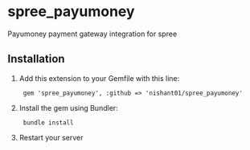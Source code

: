 # spree_payumoney
Payumoney payment gateway integration for spree


## Installation

1. Add this extension to your Gemfile with this line:

        gem 'spree_payumoney', :github => 'nishant01/spree_payumoney'

2. Install the gem using Bundler:

        bundle install

3. Restart your server
